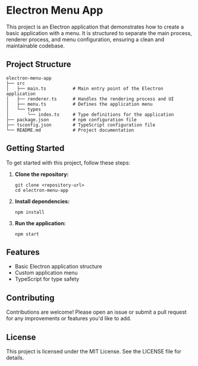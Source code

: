 # Electron Menu App

This project is an Electron application that demonstrates how to create a basic application with a menu. It is structured to separate the main process, renderer process, and menu configuration, ensuring a clean and maintainable codebase.

## Project Structure

```
electron-menu-app
├── src
│   ├── main.ts          # Main entry point of the Electron application
│   ├── renderer.ts      # Handles the rendering process and UI
│   ├── menu.ts          # Defines the application menu
│   └── types
│       └── index.ts     # Type definitions for the application
├── package.json         # npm configuration file
├── tsconfig.json        # TypeScript configuration file
└── README.md            # Project documentation
```

## Getting Started

To get started with this project, follow these steps:

1. **Clone the repository:**
   ```
   git clone <repository-url>
   cd electron-menu-app
   ```

2. **Install dependencies:**
   ```
   npm install
   ```

3. **Run the application:**
   ```
   npm start
   ```

## Features

- Basic Electron application structure
- Custom application menu
- TypeScript for type safety

## Contributing

Contributions are welcome! Please open an issue or submit a pull request for any improvements or features you'd like to add.

## License

This project is licensed under the MIT License. See the LICENSE file for details.